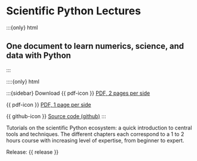 # Scientific Python Lectures

:::{only} html
## One document to learn numerics, science, and data with Python
:::

::::{only} html

:::{sidebar} Download
{{ pdf-icon }} [PDF, 2 pages per side](./_downloads/ScientificPythonLectures.pdf)

{{ pdf-icon }} [PDF, 1 page per side](./_downloads/ScientificPythonLectures-simple.pdf)

{{ github-icon }} [Source code (github)](https://github.com/scipy-lectures/scientific-python-lectures)
:::

Tutorials on the scientific Python ecosystem: a quick introduction to
central tools and techniques. The different chapters each correspond
to a 1 to 2 hours course with increasing level of expertise, from
beginner to expert.

Release: {{ release }}